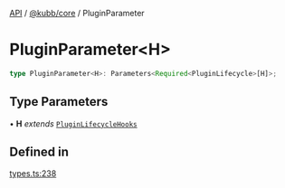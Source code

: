 [API](../../../packages.md) / [@kubb/core](../index.md) / PluginParameter

# PluginParameter\<H\>

```ts
type PluginParameter<H>: Parameters<Required<PluginLifecycle>[H]>;
```

## Type Parameters

• **H** *extends* [`PluginLifecycleHooks`](PluginLifecycleHooks.md)

## Defined in

[types.ts:238](https://github.com/kubb-project/kubb/blob/7f30045af96d8c89b6cda0a30f7535f095a0cb45/packages/core/src/types.ts#L238)
